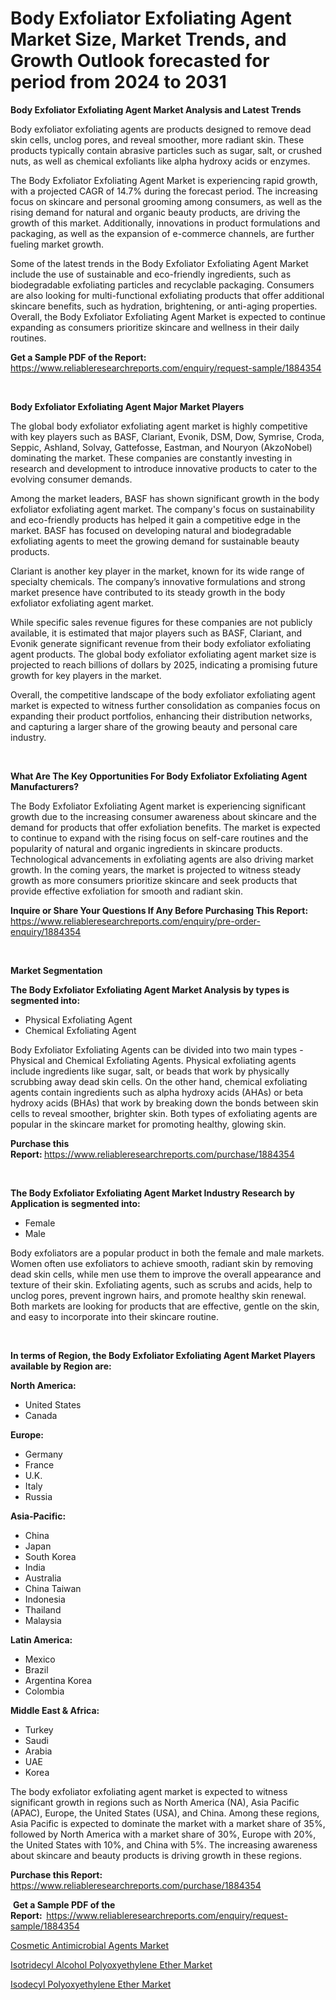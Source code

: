 <p><h1>Body Exfoliator Exfoliating Agent Market Size, Market Trends, and Growth Outlook forecasted for period from 2024 to 2031</h1></p><p><strong>Body Exfoliator Exfoliating Agent Market Analysis and Latest Trends</strong></p>
<p><p>Body exfoliator exfoliating agents are products designed to remove dead skin cells, unclog pores, and reveal smoother, more radiant skin. These products typically contain abrasive particles such as sugar, salt, or crushed nuts, as well as chemical exfoliants like alpha hydroxy acids or enzymes.</p><p>The Body Exfoliator Exfoliating Agent Market is experiencing rapid growth, with a projected CAGR of 14.7% during the forecast period. The increasing focus on skincare and personal grooming among consumers, as well as the rising demand for natural and organic beauty products, are driving the growth of this market. Additionally, innovations in product formulations and packaging, as well as the expansion of e-commerce channels, are further fueling market growth.</p><p>Some of the latest trends in the Body Exfoliator Exfoliating Agent Market include the use of sustainable and eco-friendly ingredients, such as biodegradable exfoliating particles and recyclable packaging. Consumers are also looking for multi-functional exfoliating products that offer additional skincare benefits, such as hydration, brightening, or anti-aging properties. Overall, the Body Exfoliator Exfoliating Agent Market is expected to continue expanding as consumers prioritize skincare and wellness in their daily routines.</p></p>
<p><strong>Get a Sample PDF of the Report:&nbsp;</strong> <a href="https://www.reliableresearchreports.com/enquiry/request-sample/1884354">https://www.reliableresearchreports.com/enquiry/request-sample/1884354</a></p>
<p>&nbsp;</p>
<p><strong>Body Exfoliator Exfoliating Agent Major Market Players</strong></p>
<p><p>The global body exfoliator exfoliating agent market is highly competitive with key players such as BASF, Clariant, Evonik, DSM, Dow, Symrise, Croda, Seppic, Ashland, Solvay, Gattefosse, Eastman, and Nouryon (AkzoNobel) dominating the market. These companies are constantly investing in research and development to introduce innovative products to cater to the evolving consumer demands.</p><p>Among the market leaders, BASF has shown significant growth in the body exfoliator exfoliating agent market. The company's focus on sustainability and eco-friendly products has helped it gain a competitive edge in the market. BASF has focused on developing natural and biodegradable exfoliating agents to meet the growing demand for sustainable beauty products.</p><p>Clariant is another key player in the market, known for its wide range of specialty chemicals. The company’s innovative formulations and strong market presence have contributed to its steady growth in the body exfoliator exfoliating agent market.</p><p>While specific sales revenue figures for these companies are not publicly available, it is estimated that major players such as BASF, Clariant, and Evonik generate significant revenue from their body exfoliator exfoliating agent products. The global body exfoliator exfoliating agent market size is projected to reach billions of dollars by 2025, indicating a promising future growth for key players in the market.</p><p>Overall, the competitive landscape of the body exfoliator exfoliating agent market is expected to witness further consolidation as companies focus on expanding their product portfolios, enhancing their distribution networks, and capturing a larger share of the growing beauty and personal care industry.</p></p>
<p>&nbsp;</p>
<p><strong>What Are The Key Opportunities For Body Exfoliator Exfoliating Agent Manufacturers?</strong></p>
<p><p>The Body Exfoliator Exfoliating Agent market is experiencing significant growth due to the increasing consumer awareness about skincare and the demand for products that offer exfoliation benefits. The market is expected to continue to expand with the rising focus on self-care routines and the popularity of natural and organic ingredients in skincare products. Technological advancements in exfoliating agents are also driving market growth. In the coming years, the market is projected to witness steady growth as more consumers prioritize skincare and seek products that provide effective exfoliation for smooth and radiant skin.</p></p>
<p><strong>Inquire or Share Your Questions If Any Before Purchasing This Report:</strong> <a href="https://www.reliableresearchreports.com/enquiry/pre-order-enquiry/1884354">https://www.reliableresearchreports.com/enquiry/pre-order-enquiry/1884354</a></p>
<p>&nbsp;</p>
<p><strong>Market Segmentation</strong></p>
<p><strong>The Body Exfoliator Exfoliating Agent Market Analysis by types is segmented into:</strong></p>
<p><ul><li>Physical Exfoliating Agent</li><li>Chemical Exfoliating Agent</li></ul></p>
<p><p>Body Exfoliator Exfoliating Agents can be divided into two main types - Physical and Chemical Exfoliating Agents. Physical exfoliating agents include ingredients like sugar, salt, or beads that work by physically scrubbing away dead skin cells. On the other hand, chemical exfoliating agents contain ingredients such as alpha hydroxy acids (AHAs) or beta hydroxy acids (BHAs) that work by breaking down the bonds between skin cells to reveal smoother, brighter skin. Both types of exfoliating agents are popular in the skincare market for promoting healthy, glowing skin.</p></p>
<p><strong>Purchase this Report:&nbsp;</strong><a href="https://www.reliableresearchreports.com/purchase/1884354">https://www.reliableresearchreports.com/purchase/1884354</a></p>
<p>&nbsp;</p>
<p><strong>The Body Exfoliator Exfoliating Agent Market Industry Research by Application is segmented into:</strong></p>
<p><ul><li>Female</li><li>Male</li></ul></p>
<p><p>Body exfoliators are a popular product in both the female and male markets. Women often use exfoliators to achieve smooth, radiant skin by removing dead skin cells, while men use them to improve the overall appearance and texture of their skin. Exfoliating agents, such as scrubs and acids, help to unclog pores, prevent ingrown hairs, and promote healthy skin renewal. Both markets are looking for products that are effective, gentle on the skin, and easy to incorporate into their skincare routine.</p></p>
<p>&nbsp;</p>
<p><strong>In terms of Region, the Body Exfoliator Exfoliating Agent Market Players available by Region are:</strong></p>
<p>
    <p> <strong> North America: </strong>
        <ul>
            <li>United States</li>
            <li>Canada</li>
        </ul>
        </p> 
    <p> <strong> Europe: </strong>
        <ul>
            <li>Germany</li>
            <li>France</li>
            <li>U.K.</li>
            <li>Italy</li>
            <li>Russia</li>
        </ul>
        </p> 
    <p> <strong> Asia-Pacific: </strong>
        <ul>
            <li>China</li>
            <li>Japan</li>
            <li>South Korea</li>
            <li>India</li>
            <li>Australia</li>
            <li>China Taiwan</li>
            <li>Indonesia</li>
            <li>Thailand</li>
            <li>Malaysia</li>
        </ul>
        </p> 
    <p> <strong> Latin America: </strong>
        <ul>
            <li>Mexico</li>
            <li>Brazil</li>
            <li>Argentina Korea</li>
            <li>Colombia</li>
        </ul>
        </p> 
    <p> <strong> Middle East & Africa: </strong>
        <ul>
            <li>Turkey</li>
            <li>Saudi</li>
            <li>Arabia</li>
            <li>UAE</li>
            <li>Korea</li>
        </ul>
    </p>
    </p>
<p><p>The body exfoliator exfoliating agent market is expected to witness significant growth in regions such as North America (NA), Asia Pacific (APAC), Europe, the United States (USA), and China. Among these regions, Asia Pacific is expected to dominate the market with a market share of 35%, followed by North America with a market share of 30%, Europe with 20%, the United States with 10%, and China with 5%. The increasing awareness about skincare and beauty products is driving growth in these regions.</p></p>
<p><strong>Purchase this Report: </strong><a href="https://www.reliableresearchreports.com/purchase/1884354">https://www.reliableresearchreports.com/purchase/1884354</a></p>
<p>&nbsp;<strong>Get a Sample PDF of the Report:&nbsp;&nbsp;</strong><a href="https://www.reliableresearchreports.com/enquiry/request-sample/1884354">https://www.reliableresearchreports.com/enquiry/request-sample/1884354</a></p>
<p><strong></strong></p>
<p><p><a href="https://github.com/shotows/Market-Research-Report-List-1/blob/main/cosmetic-antimicrobial-agents-market.md">Cosmetic Antimicrobial Agents Market</a></p><p><a href="https://github.com/angelajermaine/Market-Research-Report-List-2/blob/main/isotridecyl-alcohol-polyoxyethylene-ether-market.md">Isotridecyl Alcohol Polyoxyethylene Ether Market</a></p><p><a href="https://github.com/beatblasta/Market-Research-Report-List-2/blob/main/isodecyl-polyoxyethylene-ether-market.md">Isodecyl Polyoxyethylene Ether Market</a></p></p>